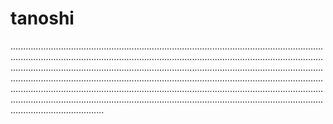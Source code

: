 # tanoshi

.............................................................................................................................................................................................................................................................................................................................................................................................................................................................................................................................................................................................................................................................................................................................................................................................................